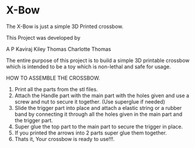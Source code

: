 # X-Bow

The X-Bow is just a simple 3D Printed crossbow.

This Project was developed by

A P Kaviraj
Kiley Thomas
Charlotte
Thomas

The entire purpose of this project is to build a simple 3D printable crossbow which is intended to be a toy which is non-lethal and safe for usage.

HOW TO ASSEMBLE THE CROSSBOW.

1. Print all the parts from the stl files.
2. Attach the Handle part with the main part with the holes given and use a screw and nut to secure it together. (Use superglue if needed)
3. Slide the trigger part into place and attach a elastic string or a rubber band by connecting it through all the holes given in the main part and the trigger part.
4. Super glue the top part to the main part to secure the trigger in place.
5. If you printed the arrows into 2 parts super glue them together.
6. Thats it, Your crossbow is ready to use!!!.

